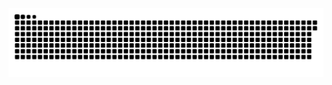 <picture>
  <source media="(prefers-color-scheme: dark)" srcset="https://raw.githubusercontent.com/MarineHakobyan/MarineHakobyan/d38e2632c87ad79a0826e3c00ad528f888f3e424/github-contribution-grid-snake-dark.svg" />
  <source media="(prefers-color-scheme: light)" srcset="https://raw.githubusercontent.com/MarineHakobyan/MarineHakobyan/d38e2632c87ad79a0826e3c00ad528f888f3e424/github-contribution-grid-snake.svg" />
  <img alt="github-snake" src="https://raw.githubusercontent.com/MarineHakobyan/MarineHakobyan/d38e2632c87ad79a0826e3c00ad528f888f3e424/github-contribution-grid-snake-dark.svg" />
</picture>
